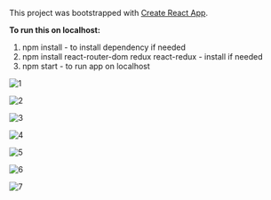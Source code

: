 This project was bootstrapped with [Create React App](https://github.com/facebook/create-react-app).

**To run this on localhost:**

1. npm install - to install dependency if needed
1. npm install react-router-dom redux react-redux - install if needed
1. npm start - to run app on localhost

![1](https://user-images.githubusercontent.com/44583106/76849441-b5c77000-6845-11ea-972f-79090cde8b6f.JPG)

![2](https://user-images.githubusercontent.com/44583106/76849449-b6f89d00-6845-11ea-98ee-b3ebd6bef1c3.JPG)

![3](https://user-images.githubusercontent.com/44583106/76849452-b829ca00-6845-11ea-9a46-431f3f6e0309.JPG)

![4](https://user-images.githubusercontent.com/44583106/76849453-b8c26080-6845-11ea-9f36-609f4c7ee494.JPG)

![5](https://user-images.githubusercontent.com/44583106/76849454-b95af700-6845-11ea-97dc-64bb783412f5.JPG)

![6](https://user-images.githubusercontent.com/44583106/76849456-b9f38d80-6845-11ea-8cb5-76905c089552.JPG)

![7](https://user-images.githubusercontent.com/44583106/76849460-b9f38d80-6845-11ea-9842-f3dfc8df7ade.JPG)
